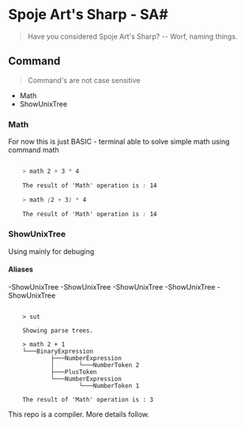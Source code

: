 # Spoje Art's Sharp - SA#
> Have you considered Spoje Art's Sharp? -- Worf, naming things.

## Command
> Command's are not case sensitive

- Math
- ShowUnixTree

### Math
For now this is just BASIC - terminal able to solve simple math using command math

```css

    > math 2 + 3 * 4

    The result of 'Math' operation is : 14

    > math (2 + 3) * 4

    The result of 'Math' operation is : 14

```

### ShowUnixTree
Using mainly for debuging

#### Aliases
-ShowUnixTree
-ShowUnixTree
-ShowUnixTree
-ShowUnixTree
-ShowUnixTree

```

    > sut

    Showing parse trees.

    > math 2 + 1
    └───BinaryExpression
            ├───NumberExpression
            │       └───NumberToken 2
            ├───PlusToken
            └───NumberExpression
                    └───NumberToken 1

    The result of 'Math' operation is : 3

```

This repo is a compiler. More details follow.